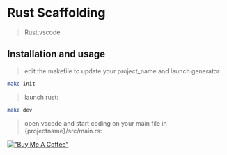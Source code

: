 # Rust Scaffolding
> Rust,vscode


## Installation and usage
> edit the makefile to update your project_name and launch generator

```sh
make init
```

> launch rust:

```sh
make dev
```

> open vscode and start coding on your main file in {projectname}/src/main.rs:



[!["Buy Me A Coffee"](https://www.buymeacoffee.com/assets/img/custom_images/orange_img.png)](https://bmc.link/tquickbrownfox)
